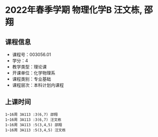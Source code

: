 # 2022年春季学期 物理化学B 汪文栋, 邵翔






## 课程信息

- 课程号：003056.01
- 学分：4
- 教学类型：理论课
- 开课单位：化学物理系
- 课程类别：专业基础
- 课程层次：本科计划内课程

## 上课时间

```
1~16周 3A113 :3(6,7) 邵翔
1~16周 3A113 :3(6,7) 汪文栋
1~16周 3A113 :5(3,4,5) 邵翔
1~16周 3A113 :5(3,4,5) 汪文栋
```


